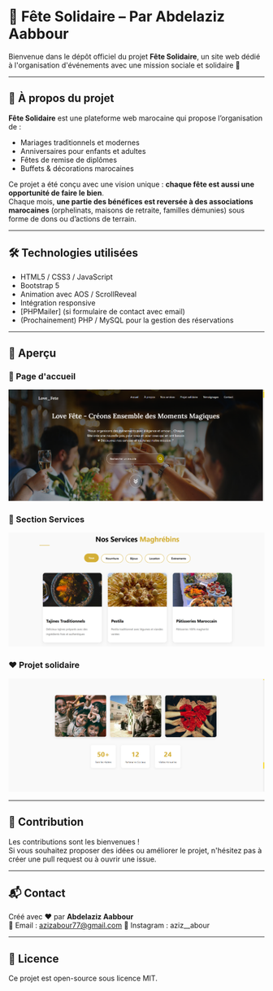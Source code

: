 # 🎉 Fête Solidaire – Par Abdelaziz Aabbour

Bienvenue dans le dépôt officiel du projet **Fête Solidaire**, un site web dédié à l'organisation d'événements avec une mission sociale et solidaire 💖

---

## 🌟 À propos du projet

**Fête Solidaire** est une plateforme web marocaine qui propose l’organisation de :

- Mariages traditionnels et modernes
- Anniversaires pour enfants et adultes
- Fêtes de remise de diplômes
- Buffets & décorations marocaines

Ce projet a été conçu avec une vision unique : **chaque fête est aussi une opportunité de faire le bien**.  
Chaque mois, **une partie des bénéfices est reversée à des associations marocaines** (orphelinats, maisons de retraite, familles démunies) sous forme de dons ou d’actions de terrain.

---

## 🛠️ Technologies utilisées

- HTML5 / CSS3 / JavaScript
- Bootstrap 5
- Animation avec AOS / ScrollReveal
- Intégration responsive
- [PHPMailer] (si formulaire de contact avec email)
- (Prochainement) PHP / MySQL pour la gestion des réservations

---

## 📸 Aperçu

### 🎯 Page d'accueil
![Accueil](styles/accuil.png)

### 💼 Section Services
![Services](styles/service.png)

### ❤️ Projet solidaire
![Projet solidaire](styles/projet.png)

---

## 🤝 Contribution

Les contributions sont les bienvenues !  
Si vous souhaitez proposer des idées ou améliorer le projet, n'hésitez pas à créer une pull request ou à ouvrir une issue.

---

## 📬 Contact

Créé avec ❤️ par **Abdelaziz Aabbour**  
📧 Email : azizabour77@gmail.com 
📱 Instagram : aziz__abour

---

## 📄 Licence

Ce projet est open-source sous licence MIT.
